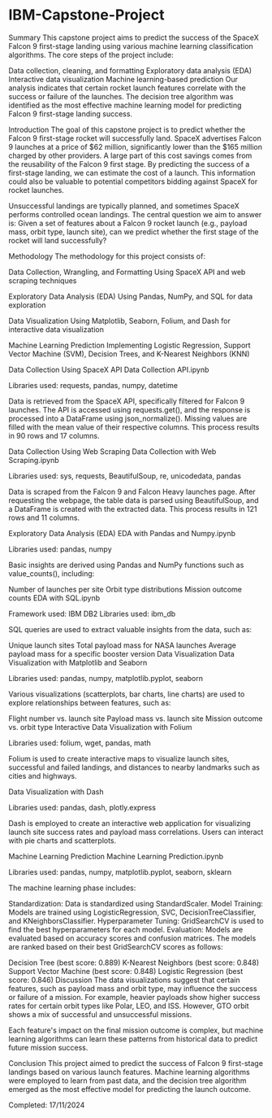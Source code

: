 # IBM-Capstone-Project

Summary
This capstone project aims to predict the success of the SpaceX Falcon 9 first-stage landing using various machine learning classification algorithms. The core steps of the project include:

Data collection, cleaning, and formatting
Exploratory data analysis (EDA)
Interactive data visualization
Machine learning-based prediction
Our analysis indicates that certain rocket launch features correlate with the success or failure of the launches. The decision tree algorithm was identified as the most effective machine learning model for predicting Falcon 9 first-stage landing success.

Introduction
The goal of this capstone project is to predict whether the Falcon 9 first-stage rocket will successfully land. SpaceX advertises Falcon 9 launches at a price of $62 million, significantly lower than the $165 million charged by other providers. A large part of this cost savings comes from the reusability of the Falcon 9 first stage. By predicting the success of a first-stage landing, we can estimate the cost of a launch. This information could also be valuable to potential competitors bidding against SpaceX for rocket launches.

Unsuccessful landings are typically planned, and sometimes SpaceX performs controlled ocean landings. The central question we aim to answer is: Given a set of features about a Falcon 9 rocket launch (e.g., payload mass, orbit type, launch site), can we predict whether the first stage of the rocket will land successfully?

Methodology
The methodology for this project consists of:

Data Collection, Wrangling, and Formatting
Using SpaceX API and web scraping techniques

Exploratory Data Analysis (EDA)
Using Pandas, NumPy, and SQL for data exploration

Data Visualization
Using Matplotlib, Seaborn, Folium, and Dash for interactive data visualization

Machine Learning Prediction
Implementing Logistic Regression, Support Vector Machine (SVM), Decision Trees, and K-Nearest Neighbors (KNN)

Data Collection Using SpaceX API
Data Collection API.ipynb

Libraries used: requests, pandas, numpy, datetime

Data is retrieved from the SpaceX API, specifically filtered for Falcon 9 launches. The API is accessed using requests.get(), and the response is processed into a DataFrame using json_normalize(). Missing values are filled with the mean value of their respective columns. This process results in 90 rows and 17 columns.

Data Collection Using Web Scraping
Data Collection with Web Scraping.ipynb

Libraries used: sys, requests, BeautifulSoup, re, unicodedata, pandas

Data is scraped from the Falcon 9 and Falcon Heavy launches page. After requesting the webpage, the table data is parsed using BeautifulSoup, and a DataFrame is created with the extracted data. This process results in 121 rows and 11 columns.

Exploratory Data Analysis (EDA)
EDA with Pandas and Numpy.ipynb

Libraries used: pandas, numpy

Basic insights are derived using Pandas and NumPy functions such as value_counts(), including:

Number of launches per site
Orbit type distributions
Mission outcome counts
EDA with SQL.ipynb

Framework used: IBM DB2
Libraries used: ibm_db

SQL queries are used to extract valuable insights from the data, such as:

Unique launch sites
Total payload mass for NASA launches
Average payload mass for a specific booster version
Data Visualization
Data Visualization with Matplotlib and Seaborn

Libraries used: pandas, numpy, matplotlib.pyplot, seaborn

Various visualizations (scatterplots, bar charts, line charts) are used to explore relationships between features, such as:

Flight number vs. launch site
Payload mass vs. launch site
Mission outcome vs. orbit type
Interactive Data Visualization with Folium

Libraries used: folium, wget, pandas, math

Folium is used to create interactive maps to visualize launch sites, successful and failed landings, and distances to nearby landmarks such as cities and highways.

Data Visualization with Dash

Libraries used: pandas, dash, plotly.express

Dash is employed to create an interactive web application for visualizing launch site success rates and payload mass correlations. Users can interact with pie charts and scatterplots.

Machine Learning Prediction
Machine Learning Prediction.ipynb

Libraries used: pandas, numpy, matplotlib.pyplot, seaborn, sklearn

The machine learning phase includes:

Standardization: Data is standardized using StandardScaler.
Model Training: Models are trained using LogisticRegression, SVC, DecisionTreeClassifier, and KNeighborsClassifier.
Hyperparameter Tuning: GridSearchCV is used to find the best hyperparameters for each model.
Evaluation: Models are evaluated based on accuracy scores and confusion matrices.
The models are ranked based on their best GridSearchCV scores as follows:

Decision Tree (best score: 0.889)
K-Nearest Neighbors (best score: 0.848)
Support Vector Machine (best score: 0.848)
Logistic Regression (best score: 0.846)
Discussion
The data visualizations suggest that certain features, such as payload mass and orbit type, may influence the success or failure of a mission. For example, heavier payloads show higher success rates for certain orbit types like Polar, LEO, and ISS. However, GTO orbit shows a mix of successful and unsuccessful missions.

Each feature's impact on the final mission outcome is complex, but machine learning algorithms can learn these patterns from historical data to predict future mission success.

Conclusion
This project aimed to predict the success of Falcon 9 first-stage landings based on various launch features. Machine learning algorithms were employed to learn from past data, and the decision tree algorithm emerged as the most effective model for predicting the launch outcome.

Completed: 17/11/2024
